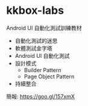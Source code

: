 # kkbox-labs

Android UI 自動化測試訓練教材


* 自動化測試的迷思
* 軟體測試金字塔
* Android UI 自動化測試
* 設計模式
  * Builder Pattern
  * Page Object Pattern
* 持續整合

簡報: https://goo.gl/157xmX
